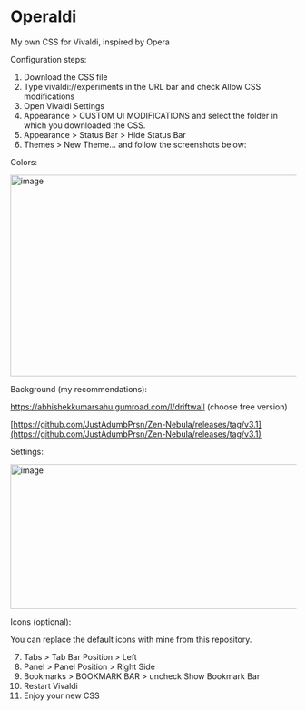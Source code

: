 # Operaldi
My own CSS for Vivaldi, inspired by Opera


Configuration steps:

  1) Download the CSS file
  2) Type vivaldi://experiments in the URL bar and check Allow CSS modifications
  3) Open Vivaldi Settings
  4) Appearance > CUSTOM UI MODIFICATIONS and select the folder in which you downloaded the CSS.
  5) Appearance > Status Bar > Hide Status Bar
  6) Themes > New Theme... and follow the screenshots below:

  Colors:
  
  <img width="548" height="355" alt="image" src="https://github.com/user-attachments/assets/12d9d7a0-90f9-4326-9e88-b6af02823b5f" />
  
  Background (my recommendations):
  
  https://abhishekkumarsahu.gumroad.com/l/driftwall (choose free version)
  
  [https://github.com/JustAdumbPrsn/Zen-Nebula/releases/tag/v3.1](https://github.com/JustAdumbPrsn/Zen-Nebula/releases/tag/v3.1)
  
  Settings:
  
  <img width="549" height="255" alt="image" src="https://github.com/user-attachments/assets/2bfc2d57-bd3c-43ea-8ab0-006db4a05518" />

  Icons (optional):

  You can replace the default icons with mine from this repository.
  
  7) Tabs > Tab Bar Position > Left
  8) Panel > Panel Position > Right Side
  9) Bookmarks > BOOKMARK BAR > uncheck Show Bookmark Bar
  10) Restart Vivaldi
  11) Enjoy your new CSS
